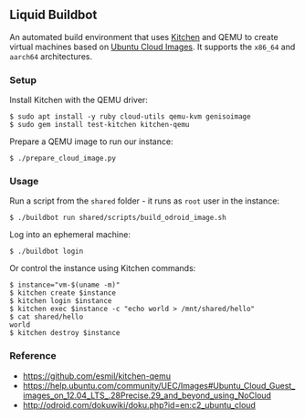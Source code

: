 ## Liquid Buildbot
An automated build environment that uses [Kitchen](http://kitchen.ci) and QEMU
to create virtual machines based on [Ubuntu Cloud
Images](https://cloud-images.ubuntu.com). It supports the `x86_64` and
`aarch64` architectures.

### Setup
Install Kitchen with the QEMU driver:
```shell
$ sudo apt install -y ruby cloud-utils qemu-kvm genisoimage
$ sudo gem install test-kitchen kitchen-qemu
```

Prepare a QEMU image to run our instance:
```shell
$ ./prepare_cloud_image.py
```

### Usage
Run a script from the `shared` folder - it runs as `root` user in the instance:
```shell
$ ./buildbot run shared/scripts/build_odroid_image.sh
```

Log into an ephemeral machine:
```shell
$ ./buildbot login
```

Or control the instance using Kitchen commands:
```shell
$ instance="vm-$(uname -m)"
$ kitchen create $instance
$ kitchen login $instance
$ kitchen exec $instance -c "echo world > /mnt/shared/hello"
$ cat shared/hello
world
$ kitchen destroy $instance
```

### Reference
* https://github.com/esmil/kitchen-qemu
* https://help.ubuntu.com/community/UEC/Images#Ubuntu_Cloud_Guest_images_on_12.04_LTS_.28Precise.29_and_beyond_using_NoCloud
* http://odroid.com/dokuwiki/doku.php?id=en:c2_ubuntu_cloud
